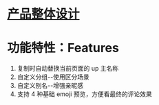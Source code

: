 # [产品整体设计](https://www.wolai.com/vjJXnhH4jPrAe1KktTU84P)

<!-- # 使用案例：example -->

# 功能特性：Features

1. 复制时自动替换当前页面的 up 主名称
2. 自定义分组--使用区分场景
3. 自定义别名--增强亲昵感
4. 支持 4 种基础 emoji 预览，方便看最终的评论效果
